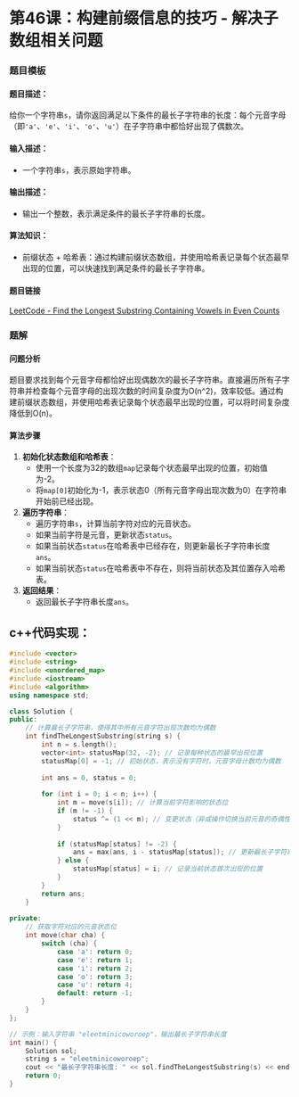 # 第46课：构建前缀信息的技巧 - 解决子数组相关问题

### 题目模板

#### **题目描述：**

给你一个字符串`s`，请你返回满足以下条件的最长子字符串的长度：每个元音字母（即`'a'`、`'e'`、`'i'`、`'o'`、`'u'`）在子字符串中都恰好出现了偶数次。

#### **输入描述：**

- 一个字符串`s`，表示原始字符串。

#### **输出描述：**

- 输出一个整数，表示满足条件的最长子字符串的长度。

#### **算法知识：**

- 前缀状态 + 哈希表：通过构建前缀状态数组，并使用哈希表记录每个状态最早出现的位置，可以快速找到满足条件的最长子字符串。

#### **题目链接**

[LeetCode - Find the Longest Substring Containing Vowels in Even Counts](https://leetcode.cn/problems/find-the-longest-substring-containing-vowels-in-even-counts/)

### 题解

#### **问题分析**

题目要求找到每个元音字母都恰好出现偶数次的最长子字符串。直接遍历所有子字符串并检查每个元音字母的出现次数的时间复杂度为O(n^2)，效率较低。通过构建前缀状态数组，并使用哈希表记录每个状态最早出现的位置，可以将时间复杂度降低到O(n)。

#### **算法步骤**

1. **初始化状态数组和哈希表**：
   - 使用一个长度为32的数组`map`记录每个状态最早出现的位置，初始值为-2。
   - 将`map[0]`初始化为-1，表示状态0（所有元音字母出现次数为0）在字符串开始前已经出现。
2. **遍历字符串**：
   - 遍历字符串`s`，计算当前字符对应的元音状态。
   - 如果当前字符是元音，更新状态`status`。
   - 如果当前状态`status`在哈希表中已经存在，则更新最长子字符串长度`ans`。
   - 如果当前状态`status`在哈希表中不存在，则将当前状态及其位置存入哈希表。
3. **返回结果**：
   - 返回最长子字符串长度`ans`。

## c++代码实现：

```c++
#include <vector>
#include <string>
#include <unordered_map>
#include <iostream>
#include <algorithm>
using namespace std;

class Solution {
public:
    // 计算最长子字符串，使得其中所有元音字符出现次数均为偶数
    int findTheLongestSubstring(string s) {
        int n = s.length();
        vector<int> statusMap(32, -2); // 记录每种状态的最早出现位置
        statusMap[0] = -1; // 初始状态，表示没有字符时，元音字母计数均为偶数
        
        int ans = 0, status = 0;
        
        for (int i = 0; i < n; i++) {
            int m = move(s[i]); // 计算当前字符影响的状态位
            if (m != -1) {
                status ^= (1 << m); // 变更状态（异或操作切换当前元音的奇偶性）
            }
            
            if (statusMap[status] != -2) {
                ans = max(ans, i - statusMap[status]); // 更新最长子字符串长度
            } else {
                statusMap[status] = i; // 记录当前状态首次出现的位置
            }
        }
        return ans;
    }
    
private:
    // 获取字符对应的元音状态位
    int move(char cha) {
        switch (cha) {
            case 'a': return 0;
            case 'e': return 1;
            case 'i': return 2;
            case 'o': return 3;
            case 'u': return 4;
            default: return -1;
        }
    }
};

// 示例：输入字符串 "eleetminicoworoep"，输出最长子字符串长度
int main() {
    Solution sol;
    string s = "eleetminicoworoep";
    cout << "最长子字符串长度: " << sol.findTheLongestSubstring(s) << endl;
    return 0;
}
```



